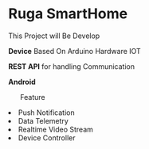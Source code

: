 # Ruga SmartHome

This Project will Be Develop

<b>Device</b>
Based On Arduino Hardware IOT

<b>REST API</b> for handling Communication
<p></p>

<b>Android</b>
<ul>Feature</ul>
<li>Push Notification</li>
<li>Data Telemetry</li>
<li>Realtime Video Stream</li>
<li>Device Controller</li>
